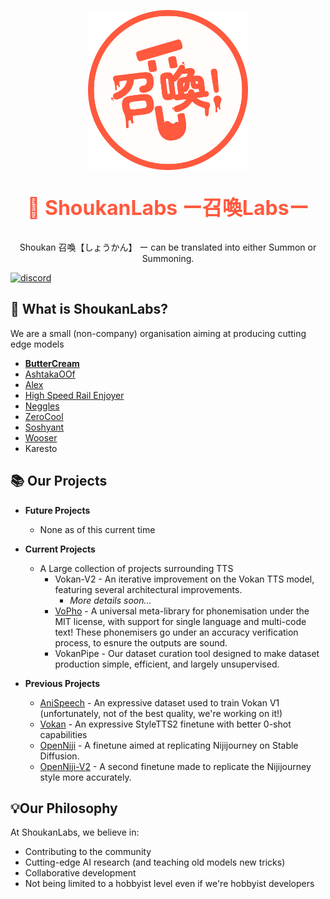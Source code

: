 

<p align="center"><img src="https://raw.githubusercontent.com/ShoukanLabs/.github/main/profile/ShoukanLab-circle.png" width="256"></p>

<p align="center", style="font-size: 2rem; font-weight: bold; color: #ff593e;">🧪 ShoukanLabs ー召喚Labsー</p>

<p align="center">Shoukan 召喚【しょうかん】 ー can be translated into either Summon or Summoning.</p>

<div class='container'>
  <a align="center" href="https://discord.gg/5bq9HqVhsJ"><img src="https://img.shields.io/badge/find_us_at_the-ShoukanLabs_Discord-invite?style=flat-square&logo=discord&logoColor=%23ffffff&labelColor=%235865F2&color=%23ffffff" width="320" alt="discord"></a>
  <!--<a align="left" style="font-size: 1.3rem; font-weight: bold; color: #5662f6;" href="https://discord.gg/5bq9HqVhsJ">find us on Discord</a>-->
</div>

## 🔎 What is ShoukanLabs?

We are a small (non-company) organisation aiming at producing cutting edge models 
- **[ButterCream](https://github.com/korakoe)**
- [AshtakaOOf](https://github.com/AshtakaOOf) 
- [Alex](https://github.com/MFAlex/) 
- [High Speed Rail Enjoyer](https://github.com/Ihateyoudattebayo) 
- [Neggles](https://github.com/neggles) 
- [ZeroCool](https://github.com/ZeroCool940711)
- [Soshyant](https://huggingface.co/Respair)
- [Wooser](https://huggingface.co/NekoMikoReimu)
- Karesto 

## 📚 Our Projects 

- **Future Projects**
  - None as of this current time

- **Current Projects**
  - A Large collection of projects surrounding TTS
    - Vokan-V2 - An iterative improvement on the Vokan TTS model, featuring several architectural improvements.
      - *More details soon...*
    - [VoPho](https://github.com/ShoukanLabs/VoPho) - A universal meta-library for phonemisation under the MIT license, with support for single language and multi-code text! These phonemisers go under an accuracy verification process, to esnure the outputs are sound.
    - VokanPipe - Our dataset curation tool designed to make dataset production simple, efficient, and largely unsupervised. 

- **Previous Projects**
  - [AniSpeech](https://huggingface.co/datasets/ShoukanLabs/AniSpeech) - An expressive dataset used to train Vokan V1 (unfortunately, not of the best quality, we're working on it!)
  - [Vokan](https://huggingface.co/ShoukanLabs/Vokan) - An expressive StyleTTS2 finetune with better 0-shot capabilities
  - [OpenNiji](https://huggingface.co/ShoukanLabs/OpenNiji) - A finetune aimed at replicating Nijijourney on Stable Diffusion.
  - [OpenNiji-V2](https://huggingface.co/ShoukanLabs/OpenNiji-V2) - A second finetune made to replicate the Nijijourney style more accurately.
 
## 💡Our Philosophy
At ShoukanLabs, we believe in:

- Contributing to the community
- Cutting-edge AI research (and teaching old models new tricks)
- Collaborative development
- Not being limited to a hobbyist level even if we're hobbyist developers
